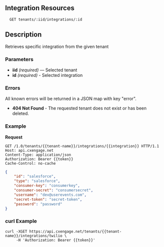 ## Integration Resources

```
  GET tenants/:iid/integrations/:id
```

## Description

Retrieves specific integration from the given tenant


### Parameters

- **iid** _(required)_ — Selected tenant
- **id** _(required)_ - Selected integration

### Errors

All known errors will be returned in a JSON map with key "error".

- **404 Not Found** - The requested tenant does not exist or has been deleted.

### Example

**Request**

```
GET /1.0/tenants/{{tenant-name}}/integrations/{{integration}} HTTP/1.1
Host: api.cxengage.net
Content-Type: application/json
Authorization: Bearer {{token}}
Cache-Control: no-cache
```

```json
{
    "id": "salesforce",
    "type": "salesforce",
    "consumer-key": "consumerkey",
    "consumer-secret": "consumersecret",
    "username": "dev@userevents.com",
    "secret-token": "secret-token",
    "password": "password"
}
```

### curl Example

```
curl -XGET https://api.cxengage.net/tenants/{{tenant-name}}/integrations/twilio \
     -H 'Authorization: Bearer {{token}}'
```

